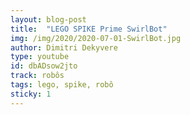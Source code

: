 ```yaml
---
layout: blog-post
title:  "LEGO SPIKE Prime SwirlBot"
img: /img/2020/2020-07-01-SwirlBot.jpg
author: Dimitri Dekyvere
type: youtube
id: dbADsow2jto
track: robôs
tags: lego, spike, robô
sticky: 1
---
```


